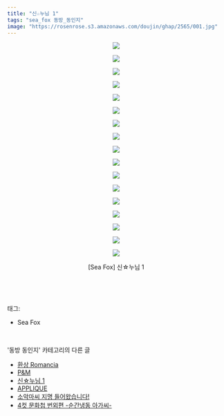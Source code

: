 ```yaml
---
title: "신☆누님 1"
tags: "sea_fox 동방_동인지"
image: "https://rosenrose.s3.amazonaws.com/doujin/ghap/2565/001.jpg"
---
```

<div class="article">
<p style="text-align: center; clear: none; float: none;"><img src="{{ site.imgserver1 }}/ghap/2565/001.jpg"/></p>
<p style="text-align: center; clear: none; float: none;"><img src="{{ site.imgserver1 }}/ghap/2565/002.jpg"/></p>
<p style="text-align: center; clear: none; float: none;"><img src="{{ site.imgserver1 }}/ghap/2565/003.jpg"/></p>
<p style="text-align: center; clear: none; float: none;"><img src="{{ site.imgserver1 }}/ghap/2565/004.jpg"/></p>
<p style="text-align: center; clear: none; float: none;"><img src="{{ site.imgserver1 }}/ghap/2565/005.jpg"/></p>
<p style="text-align: center; clear: none; float: none;"><img src="{{ site.imgserver1 }}/ghap/2565/006.jpg"/></p>
<p style="text-align: center; clear: none; float: none;"><img src="{{ site.imgserver1 }}/ghap/2565/007.jpg"/></p>
<p style="text-align: center; clear: none; float: none;"><img src="{{ site.imgserver1 }}/ghap/2565/008.jpg"/></p>
<p style="text-align: center; clear: none; float: none;"><img src="{{ site.imgserver1 }}/ghap/2565/009.jpg"/></p>
<p style="text-align: center; clear: none; float: none;"><img src="{{ site.imgserver1 }}/ghap/2565/010.jpg"/></p>
<p style="text-align: center; clear: none; float: none;"><img src="{{ site.imgserver1 }}/ghap/2565/011.jpg"/></p>
<p style="text-align: center; clear: none; float: none;"><img src="{{ site.imgserver1 }}/ghap/2565/012.jpg"/></p>
<p style="text-align: center; clear: none; float: none;"><img src="{{ site.imgserver1 }}/ghap/2565/013.jpg"/></p>
<p style="text-align: center; clear: none; float: none;"><img src="{{ site.imgserver1 }}/ghap/2565/014.jpg"/></p>
<p style="text-align: center; clear: none; float: none;"><img src="{{ site.imgserver1 }}/ghap/2565/015.jpg"/></p>
<p style="text-align: center; clear: none; float: none;"><img src="{{ site.imgserver1 }}/ghap/2565/016.jpg"/></p>
<p style="text-align: center; clear: none; float: none;"><img src="{{ site.imgserver1 }}/ghap/2565/017.jpg"/></p>
<p style="text-align: center; clear: none; float: none;">[Sea Fox] 신☆누님 1</p>
<p><br/></p>
</div><br/>
<div class="tagTrail">
<p>태그: </p>
<ul>
<li>Sea Fox</li>
</ul>
</div><br/>
<div class="another">
<p>'동방 동인지' 카테고리의 다른 글</p>
<ul>
<li><a href="/ghap_2567">환상 Romancia</a></li>
<li><a href="/ghap_2566">P&amp;M</a></li>
<li><a href="/ghap_2565">신☆누님 1</a></li>
<li><a href="/ghap_2564">APPLIQUE</a></li>
<li><a href="/ghap_2563">소악마씨 지명 들어왔습니다!</a></li>
<li><a href="/ghap_2562">4컷 문화첩 번외편 -순간냉동 아가씨-</a></li>
</ul>
</div><br/>
<div class="cb_module cb_fluid">
<div class="cb_wrt cb_profile">
</div><!-- commentList close -->
</div><br/>

